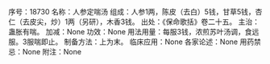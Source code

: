 序号：18730
名称：人参定喘汤
组成：人参1两，陈皮（去白）5钱，甘草5钱，杏仁（去皮尖，炒）1两（另研），木香3钱。
出处：《保命歌括》卷二十五。
主治：蛊胀有喘。
加减：None
功效：None
用法用量：每服3钱，浓煎苏叶汤调，食远服。3服喘即止。
制备方法：上为末。
临床应用：None
各家论述：None
用药禁忌：None
附注：None
